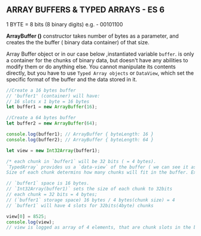 ## ARRAY BUFFERS  & TYPED ARRAYS - ES 6

1 BYTE = 8 bits (8 binary digits) e.g.  - 00101100

**ArrayBuffer ()** constructor takes number of bytes as a parameter, and creates the the buffer ( binary data container) of that size.

Array Buffer object or in our case below ,instantiated variable `buffer`. is only a container for the chunks of binary data, but doesn't have any abilities to modify them or do anything else. You cannot manipulate its contents directly, but you have to use `Typed Array objects` or `DataView`, which set the specific format of the buffer and the data stored in it.

```javascript
//Create a 16 bytes buffer
// 'buffer1' (container) will have:
// 16 slots x 1 byte = 16 bytes 
let buffer1 = new ArrayBuffer(16);

//Create a 64 bytes buffer
let buffer2 = new ArrayBuffer(64);

console.log(buffer1); // ArrayBuffer { byteLength: 16 }
console.log(buffer2); // ArrayBuffer { byteLength: 64 }

let view = new Int32Array(buffer1);

/* each chunk in `buffer1` will be 32 bits ( = 4 bytes).
`TypedArray` provides us a `data-view` of the buffer ( we can see it as an array) and also sets the size of each data chunk (in bits) that will be stored in the `buffer` ().
Size of each chunk determins how many chunks will fit in the buffer. Example:	 */

// `buffer1` space is 16 bytes.
// `Int32Array(buffer1)` sets the size of each chunk to 32bits
// each chunk = 32 bits = 4 bytes;
// (`buffer1` storage space) 16 bytes / 4 bytes(chunk size) = 4
// `buffer1` will have 4 slots for 32bits(4byte) chunks

view[0] = 8525;
console.log(view);
// view is logged as array of 4 elements, that are chunk slots in the buffer (container).

```
